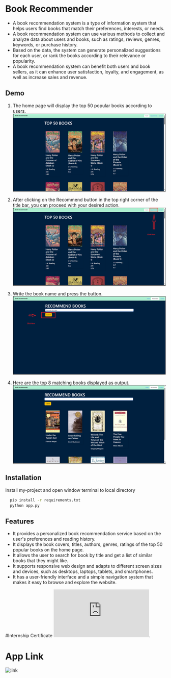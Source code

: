 
# Book Recommender

- A book recommendation system is a type of information system that helps users find books that match their preferences, interests, or needs.
- A book recommendation system can use various methods to collect and analyze data about users and books, such as ratings, reviews, genres, keywords, or purchase history.
- Based on the data, the system can generate personalized suggestions for each user, or rank the books according to their relevance or popularity. 
- A book recommendation system can benefit both users and book sellers, as it can enhance user satisfaction, loyalty, and engagement, as well as increase sales and revenue.


## Demo

1. The home page will display the top 50 popular books according to users.
![Home Page](https://github.com/rawatshubham09/BookRecommendationSystem/blob/main/files/first.png)

2. After clicking on the Recommend button in the top right corner of the title bar, you can proceed with your desired action.
![Recommend](https://github.com/rawatshubham09/BookRecommendationSystem/blob/main/files/second.png)

3. Write the book name and press the button.
![Search box](https://github.com/rawatshubham09/BookRecommendationSystem/blob/main/files/Third.png)

4. Here are the top 8 matching books displayed as output.
![Books Page](https://github.com/rawatshubham09/BookRecommendationSystem/blob/main/files/Fourth.png)


## Installation

Install my-project and open window terminal to local directory

```bash
  pip install -r requirements.txt
  python app.py

```
    
## Features

- It provides a personalized book recommendation service based on the user's preferences and reading history.
- It displays the book covers, titles, authors, genres, ratings of the top 50 popular books on the home page.
- It allows the user to search for book by title and get a list of similar books that they might like.
- It supports responsive web design and adapts to different screen sizes and devices, such as desktops, laptops, tablets, and smartphones.
- It has a user-friendly interface and a simple navigation system that makes it easy to browse and explore the website.

#Internship Certificate
![certificate](https://github.com/rawatshubham09/BookRecommendationSystem/blob/main/certificate/Internship_bookRecomm.pdf).

# App Link
![link](https://bookrecommendationsystem-1yn0.onrender.com)
